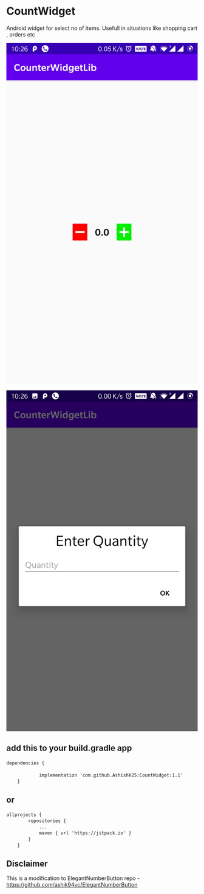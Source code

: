 # CountWidget
Android widget for select no of items. Usefull in situations like shopping cart , orders etc


![alt text](https://github.com/Ashishk25/CountWidget/blob/master/Screenshot_20200629-222623.jpg?raw=true)

![alt text](https://github.com/Ashishk25/CountWidget/blob/master/Screenshot_20200629-222628.jpg?raw=true)

## add this to your build.gradle app

```
dependencies {

	        implementation 'com.github.Ashishk25:CountWidget:1.1'
	}
```  
## or

```  
allprojects {
		repositories {
			...
			maven { url 'https://jitpack.io' }
		}
	}
```  
## Disclaimer
This is a modification to ElegantNumberButton repo -https://github.com/ashik94vc/ElegantNumberButton
